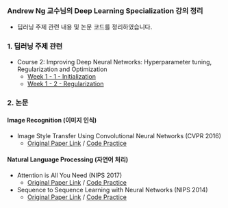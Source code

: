 ### Andrew Ng 교수님의 Deep Learning Specialization 강의 정리

* 딥러닝 주제 관련 내용 및 논문 코드를 정리하였습니다.

### 1. 딥러닝 주제 관련

* Course 2: Improving Deep Neural Networks: Hyperparameter tuning, Regularization and Optimization
  * [Week 1 - 1 - Initialization](/02-Improving-Deep-Neural-Networks/Initialization.ipynb)
  * [Week 1 - 2 - Regularization](/02-Improving-Deep-Neural-Networks/Regularization.ipynb)

### 2. 논문 

#### Image Recognition (이미지 인식)

* Image Style Transfer Using Convolutional Neural Networks (CVPR 2016)
  * [Original Paper Link](https://www.cv-foundation.org/openaccess/content_cvpr_2016/papers/Gatys_Image_Style_Transfer_CVPR_2016_paper.pdf) / [Code Practice](/03-Convolutional-Neural_Networks/Style_Transfer.ipynb)

#### Natural Language Processing (자연어 처리)

* Attention is All You Need (NIPS 2017)
  * [Original Paper Link](https://arxiv.org/abs/1706.03762) / [Code Practice](/04-Sequence-Models/Attention_Is_All_You_Need.ipynb)
* Sequence to Sequence Learning with Neural Networks (NIPS 2014)
  * [Original Paper Link](https://arxiv.org/abs/1409.3215) / [Code Practice](/04-Sequence-Models/Sequence_to_Sequence_with_LSTM.ipynb)

